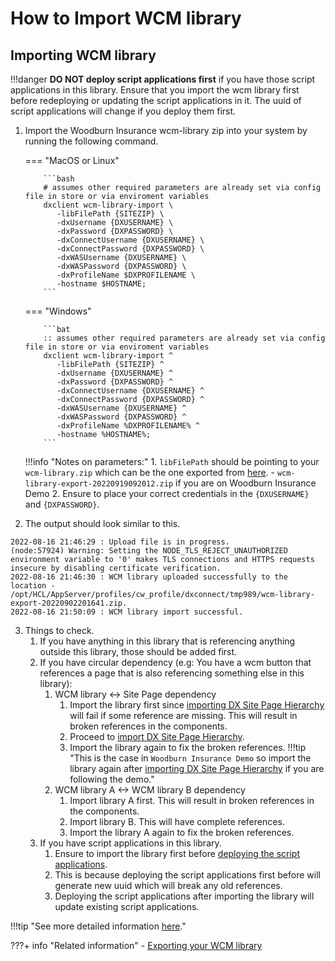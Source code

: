 # How to Import WCM library

## Importing WCM library

!!!danger
    **DO NOT deploy script applications first** if you have those script applications in this library. Ensure that you import the wcm library first before redeploying or updating the script applications in it. The uuid of script applications will change if you deploy them first.

1. Import the Woodburn Insurance wcm-library zip into your system by running the following command.

    === "MacOS or Linux"

           ```bash
           # assumes other required parameters are already set via config file in store or via enviroment variables
           dxclient wcm-library-import \
              -libFilePath {SITEZIP} \
              -dxUsername {DXUSERNAME} \
              -dxPassword {DXPASSWORD} \
              -dxConnectUsername {DXUSERNAME} \
              -dxConnectPassword {DXPASSWORD} \
              -dxWASUsername {DXUSERNAME} \
              -dxWASPassword {DXPASSWORD} \
              -dxProfileName $DXPROFILENAME \
              -hostname $HOSTNAME;
           ```

    === "Windows"

           ```bat
           :: assumes other required parameters are already set via config file in store or via enviroment variables
           dxclient wcm-library-import ^
              -libFilePath {SITEZIP} ^
              -dxUsername {DXUSERNAME} ^
              -dxPassword {DXPASSWORD} ^
              -dxConnectUsername {DXUSERNAME} ^
              -dxConnectPassword {DXPASSWORD} ^
              -dxWASUsername {DXUSERNAME} ^
              -dxWASPassword {DXPASSWORD} ^
              -dxProfileName %DXPROFILENAME% ^
              -hostname %HOSTNAME%;
           ```

    !!!info "Notes on parameters:"
         1. `libFilePath` should be pointing to your `wcm-library.zip` which can be the one exported from [here](export_wcm_library.md).
            - `wcm-library-export-20220919092012.zip` if you are on Woodburn Insurance Demo
         2. Ensure to place your correct credentials in the `{DXUSERNAME}` and `{DXPASSWORD}`.


2. The output should look similar to this.
  ```
  2022-08-16 21:46:29 : Upload file is in progress.
  (node:57924) Warning: Setting the NODE_TLS_REJECT_UNAUTHORIZED environment variable to '0' makes TLS connections and HTTPS requests insecure by disabling certificate verification.
  2022-08-16 21:46:30 : WCM library uploaded successfully to the location - /opt/HCL/AppServer/profiles/cw_profile/dxconnect/tmp989/wcm-library-export-20220902201641.zip.
  2022-08-16 21:50:09 : WCM library import successful.
  ```

3. Things to check.
      1. If you have anything in this library that is referencing anything outside this library, those should be added first.
      2. If you have circular dependency (e.g: You have a wcm button that references a page that is also referencing something else in this library):
         1. WCM library <-> Site Page dependency
            1. Import the library first since [importing DX Site Page Hierarchy](import_site_page_hierarchy.md) will fail if some reference are missing. This will result in broken references in the components.
            2. Proceed to [import DX Site Page Hierarchy](import_site_page_hierarchy.md).
            3. Import the library again to fix the broken references.
            !!!tip "This is the case in `Woodburn Insurance Demo` so import the library again after [importing DX Site Page Hierarchy](import_site_page_hierarchy.md) if you are following the demo."
         2. WCM library A <-> WCM library B dependency
            1. Import library A first. This will result in broken references in the components.
            2. Import library B. This will have complete references.
            3. Import the library A again to fix the broken references.
      3. If you have script applications in this library.
         1. Ensure to import the library first before [deploying the script applications](../../common-setup/build-and-deploy/build_and_deploy_scriptapps.md).
         2. This is because deploying the script applications first before will generate new uuid which will break any old references.
         3. Deploying the script applications after importing the library will update existing script applications.

!!!tip "See more detailed information [here](https://help.hcltechsw.com/digital-experience/9.5/containerization/wcmlibraries.html)."

???+ info "Related information"
     - [Exporting your WCM library](export_wcm_library.md)
